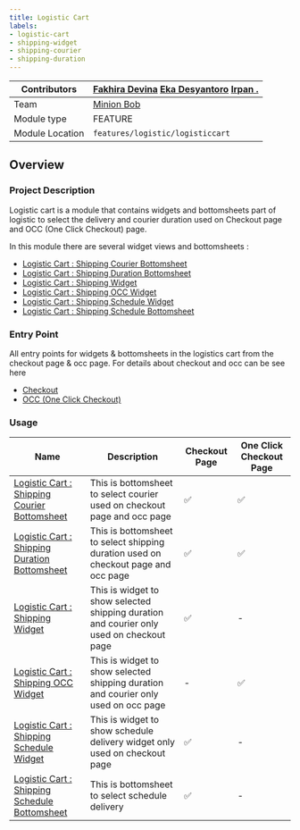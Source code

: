 ```yaml
---
title: Logistic Cart
labels:
- logistic-cart
- shipping-widget
- shipping-courier
- shipping-duration
---
```



| Contributors | [Fakhira Devina](https://tokopedia.atlassian.net/wiki/people/61077e53b704b40068e80a8e?ref=confluence) [Eka Desyantoro](https://tokopedia.atlassian.net/wiki/people/6283196bd9ddcc006e9c7a85?ref=confluence) [Irpan .](https://tokopedia.atlassian.net/wiki/people/6253578a3bf0f0007015669c?ref=confluence) |
| --- | --- |
| Team | [Minion Bob](https://tokopedia.atlassian.net/people/team/2373d8a6-1afc-4f2a-aa7a-63855c273051) |
| Module type | ​<!--start status:YELLOW-->FEATURE<!--end status--> |
| Module Location | `features/logistic/logisticcart` |

<!--toc-->

## Overview

### Project Description

Logistic cart is a module that contains widgets and bottomsheets part of logistic to select the delivery and courier duration used on Checkout page and OCC (One Click Checkout) page. 

In this module there are several widget views and bottomsheets : 

- [Logistic Cart : Shipping Courier Bottomsheet](https://tokopedia.atlassian.net/wiki/spaces/PA/pages/2154529498/Logistic+Cart+%3A+Shipping+Courier+Bottomsheet)
- [Logistic Cart : Shipping Duration Bottomsheet](https://tokopedia.atlassian.net/wiki/spaces/PA/pages/2152824899/Logistic+Cart+%3A+Shipping+Duration+Bottomsheet)
- [Logistic Cart : Shipping Widget](https://tokopedia.atlassian.net/wiki/spaces/PA/pages/2049454803/Logistic+Cart+%3A+Shipping+Widget)
- [Logistic Cart : Shipping OCC Widget](https://tokopedia.atlassian.net/wiki/spaces/PA/pages/2052555030/Logistic+Cart+%3A+Shipping+OCC+Widget)
- [Logistic Cart : Shipping Schedule Widget](https://tokopedia.atlassian.net/wiki/spaces/PA/pages/2084702465/Logistic+Cart+%3A+Shipping+Schedule+Widget)
- [Logistic Cart : Shipping Schedule Bottomsheet](https://tokopedia.atlassian.net/wiki/spaces/PA/pages/2086731957/Logistic+Cart+%3A+Shipping+Schedule+Bottomsheet)

### Entry Point

All entry points for widgets & bottomsheets in the logistics cart from the checkout page & occ page. For details about checkout and occ can be see here

- [Checkout](https://tokopedia.atlassian.net/wiki/spaces/PA/pages/1426720585/Checkout)
- [OCC (One Click Checkout)](https://tokopedia.atlassian.net/wiki/spaces/PA/pages/1412564357/One+Click+Checkout)

### Usage



| **Name** | **Description** | **Checkout Page** | **One Click Checkout Page** |
| --- | --- | --- | --- |
| [Logistic Cart : Shipping Courier Bottomsheet](https://tokopedia.atlassian.net/wiki/spaces/PA/pages/2154529498/Logistic+Cart+%3A+Shipping+Courier+Bottomsheet) | This is bottomsheet to select courier used on checkout page and occ page | ✅  |  ✅ |
| [Logistic Cart : Shipping Duration Bottomsheet](https://tokopedia.atlassian.net/wiki/spaces/PA/pages/2152824899/Logistic+Cart+%3A+Shipping+Duration+Bottomsheet) | This is bottomsheet to select shipping duration used on checkout page and occ page | ✅ | ✅ |
| [Logistic Cart : Shipping Widget](https://tokopedia.atlassian.net/wiki/spaces/PA/pages/2049454803/Logistic+Cart+%3A+Shipping+Widget) | This is widget to show selected shipping duration and courier only used on checkout page | ✅ | - |
| [Logistic Cart : Shipping OCC Widget](https://tokopedia.atlassian.net/wiki/spaces/PA/pages/2052555030/Logistic+Cart+%3A+Shipping+OCC+Widget) | This is widget to show selected shipping duration and courier only used on occ page | - | ✅ |
| [Logistic Cart : Shipping Schedule Widget](https://tokopedia.atlassian.net/wiki/spaces/PA/pages/2084702465/Logistic+Cart+%3A+Shipping+Schedule+Widget) | This is widget to show schedule delivery widget only used on checkout page | ✅ | - |
| [Logistic Cart : Shipping Schedule Bottomsheet](https://tokopedia.atlassian.net/wiki/spaces/PA/pages/2086731957/Logistic+Cart+%3A+Shipping+Schedule+Bottomsheet) | This is bottomsheet to select schedule delivery | ✅ | - |